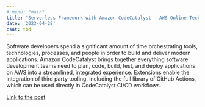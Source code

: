 ```yaml
---
# menu: "main"
title: "Serverless Framework with Amazon CodeCatalyst - AWS Online Tech Talks"
date: '2023-04-28'
csat: tbd
---
```


Software developers spend a significant amount of time orchestrating tools, technologies, processes, and people in order to build and deliver modern applications. Amazon CodeCatalyst brings together everything software development teams need to plan, code, build, test, and deploy applications on AWS into a streamlined, integrated experience. Extensions enable the integration of third party tooling, including the full library of GitHub Actions, which can be used directly in CodeCatalyst CI/CD workflows. 

[Link to the post](https://www.youtube.com/watch?v=k6uLJDKN6pE)